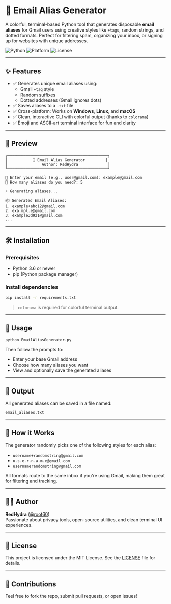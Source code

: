 # 🚀 Email Alias Generator

A colorful, terminal-based Python tool that generates disposable **email aliases** for Gmail users using creative styles like `+tags`, random strings, and dotted formats. Perfect for filtering spam, organizing your inbox, or signing up for websites with unique addresses.

![Python](https://img.shields.io/badge/Python-3.6%2B-blue)
![Platform](https://img.shields.io/badge/Platform-Windows%20%7C%20Linux%20%7C%20macOS-green)
![License](https://img.shields.io/github/license/root60/Email-Alias-Generator)

---

## ✨ Features

- ✅ Generates unique email aliases using:
  - Gmail `+tag` style
  - Random suffixes
  - Dotted addresses (Gmail ignores dots)
- ✅ Saves aliases to a `.txt` file
- ✅ Cross-platform: Works on **Windows**, **Linux**, and **macOS**
- ✅ Clean, interactive CLI with colorful output (thanks to `colorama`)
- ✅ Emoji and ASCII-art terminal interface for fun and clarity

---

## 📸 Preview

```
┌────────────────────────────────────────────┐
│           🚀 Email Alias Generator         │
│               Author: RedHydra             │
└────────────────────────────────────────────┘

📧 Enter your email (e.g., user@gmail.com): example@gmail.com
🔢 How many aliases do you need?: 5

⚡ Generating aliases...

📦 Generated Email Aliases:
1. example+abc12@gmail.com
2. exa.mpl.e@gmail.com
3. example3d9z1@gmail.com
...
```

---

## 🛠️ Installation

### Prerequisites

- Python 3.6 or newer
- pip (Python package manager)

### Install dependencies

```bash
pip install -r requirements.txt
```

> `colorama` is required for colorful terminal output.

---

## 🚀 Usage

```bash
python EmailAliasGenerator.py
```

Then follow the prompts to:
- Enter your base Gmail address
- Choose how many aliases you want
- View and optionally save the generated aliases

---

## 📂 Output

All generated aliases can be saved in a file named:

```
email_aliases.txt
```

---

## 🧠 How it Works

The generator randomly picks one of the following styles for each alias:
- `username+randomstring@gmail.com`
- `u.s.e.r.n.a.m.e@gmail.com`
- `usernamerandomstring@gmail.com`

All formats route to the same inbox if you're using Gmail, making them great for filtering and tracking.

---

## 🧑‍💻 Author

**RedHydra** ([@root60](https://github.com/root60))  
Passionate about privacy tools, open-source utilities, and clean terminal UI experiences.

---

## 📜 License

This project is licensed under the MIT License. See the [LICENSE](LICENSE) file for details.

---

## 🤝 Contributions

Feel free to fork the repo, submit pull requests, or open issues!
